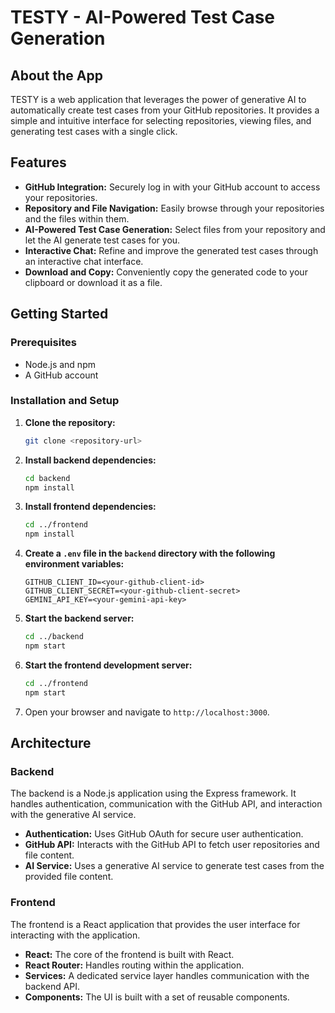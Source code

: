 
# TESTY - AI-Powered Test Case Generation

## About the App

TESTY is a web application that leverages the power of generative AI to automatically create test cases from your GitHub repositories. It provides a simple and intuitive interface for selecting repositories, viewing files, and generating test cases with a single click.

## Features

- **GitHub Integration:** Securely log in with your GitHub account to access your repositories.
- **Repository and File Navigation:** Easily browse through your repositories and the files within them.
- **AI-Powered Test Case Generation:** Select files from your repository and let the AI generate test cases for you.
- **Interactive Chat:** Refine and improve the generated test cases through an interactive chat interface.
- **Download and Copy:** Conveniently copy the generated code to your clipboard or download it as a file.

## Getting Started

### Prerequisites

- Node.js and npm
- A GitHub account

### Installation and Setup

1.  **Clone the repository:**

    ```bash
    git clone <repository-url>
    ```

2.  **Install backend dependencies:**

    ```bash
    cd backend
    npm install
    ```

3.  **Install frontend dependencies:**

    ```bash
    cd ../frontend
    npm install
    ```

4.  **Create a `.env` file in the `backend` directory with the following environment variables:**

    ```
    GITHUB_CLIENT_ID=<your-github-client-id>
    GITHUB_CLIENT_SECRET=<your-github-client-secret>
    GEMINI_API_KEY=<your-gemini-api-key>
    ```

5.  **Start the backend server:**

    ```bash
    cd ../backend
    npm start
    ```

6.  **Start the frontend development server:**

    ```bash
    cd ../frontend
    npm start
    ```

7.  Open your browser and navigate to `http://localhost:3000`.

## Architecture

### Backend

The backend is a Node.js application using the Express framework. It handles authentication, communication with the GitHub API, and interaction with the generative AI service.

- **Authentication:** Uses GitHub OAuth for secure user authentication.
- **GitHub API:** Interacts with the GitHub API to fetch user repositories and file content.
- **AI Service:** Uses a generative AI service to generate test cases from the provided file content.

### Frontend

The frontend is a React application that provides the user interface for interacting with the application.

- **React:** The core of the frontend is built with React.
- **React Router:** Handles routing within the application.
- **Services:** A dedicated service layer handles communication with the backend API.
- **Components:** The UI is built with a set of reusable components.
